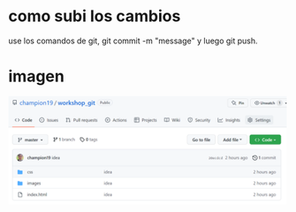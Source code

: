 # como subi los cambios

use los comandos de git, git commit -m "message" y luego git push.

# imagen

![alt text](/images/recorte.png)
